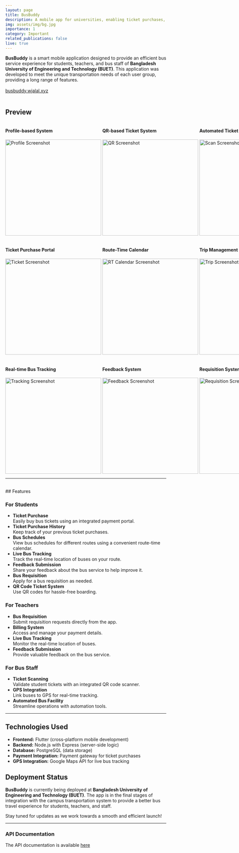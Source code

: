 ```yaml
---
layout: page
title: BusBuddy
description: A mobile app for universities, enabling ticket purchases, bus tracking, schedules, and predictive algorithms
img: assets/img/bg.jpg
importance: 1
category: Important
related_publications: false
live: true
---
```


**BusBuddy** is a smart mobile application designed to provide an efficient bus service experience for students, teachers, and bus staff of **Bangladesh University of Engineering and Technology (BUET)**. This application was developed to meet the unique transportation needs of each user group, providing a long range of features.
<br><br>
[busbuddy.wjalal.xyz](https://busbuddy.wjalal.xyz)
<br><br>
## Preview
<div style="display: flex; justify-content: space-between;">
  <div>
    <h4>Profile-based System</h4>
    <img src="../../assets/img/1.jpg" alt="Profile Screenshot" width="300">
  </div>
  &nbsp;
  <div>
  <h4>QR-based Ticket System</h4>
  <img src="../../assets/img/qr.jpg" alt="QR Screenshot" width="300">
  </div>
  &nbsp;
  <div>
  <h4>Automated Ticket Scanning</h4>
  <img src="../../assets/img/scan.jpg" alt="Scan Screenshot" width="300">
  </div>
</div>
<br>
<div style="display: flex; justify-content: space-between;">
  <div>
  <h4>Ticket Purchase Portal</h4>
  <img src="../../assets/img/ticket.jpg" alt="Ticket Screenshot" width="300">
  </div>
  &nbsp;
  <div>
  <h4>Route-Time Calendar</h4>
  <img src="../../assets/img/routetimecalendar.jpg" alt="RT Calendar Screenshot" width="300">
  </div>
  &nbsp;
  <div>
  <h4>Trip Management</h4>
  <img src="../../assets/img/starttrip.jpg" alt="Trip Screenshot" width="300">
  </div>
</div>
<br>
<div style="display: flex; justify-content: space-between;">
  <div>
  <h4>Real-time Bus Tracking</h4>
  <img src="../../assets/img/tracking.jpg" alt="Tracking Screenshot" width="300">
  </div>
  &nbsp;
  <div>
  <h4>Feedback System</h4>
  <img src="../../assets/img/feedback.jpg" alt="Feedback Screenshot" width="300">
  </div>
  &nbsp;
  <div>
  <h4>Requisition System</h4>
  <img src="../../assets/img/requisition.jpg" alt="Requisition Screenshot" width="300">
  </div>
</div>

---
<br>
## Features

### For Students
- **Ticket Purchase**  
  Easily buy bus tickets using an integrated payment portal.
- **Ticket Purchase History**  
  Keep track of your previous ticket purchases.
- **Bus Schedules**  
  View bus schedules for different routes using a convenient route-time calendar.
- **Live Bus Tracking**  
  Track the real-time location of buses on your route.
- **Feedback Submission**  
  Share your feedback about the bus service to help improve it.
- **Bus Requisition**  
  Apply for a bus requisition as needed.
- **QR Code Ticket System**  
  Use QR codes for hassle-free boarding.

### For Teachers
- **Bus Requisition**  
  Submit requisition requests directly from the app.
- **Billing System**  
  Access and manage your payment details.
- **Live Bus Tracking**  
  Monitor the real-time location of buses.
- **Feedback Submission**  
  Provide valuable feedback on the bus service.

### For Bus Staff
- **Ticket Scanning**  
  Validate student tickets with an integrated QR code scanner.
- **GPS Integration**  
  Link buses to GPS for real-time tracking.
- **Automated Bus Facility**  
  Streamline operations with automation tools.

---
## Technologies Used
- **Frontend:** Flutter (cross-platform mobile development)
- **Backend:** Node.js with Express (server-side logic)
- **Database:** PostgreSQL (data storage)
- **Payment Integration:** Payment gateway for ticket purchases
- **GPS Integration:** Google Maps API for live bus tracking


## Deployment Status

**BusBuddy** is currently being deployed at **Bangladesh University of Engineering and Technology (BUET)**. The app is in the final stages of integration with the campus transportation system to provide a better bus travel experience for students, teachers, and staff.

Stay tuned for updates as we work towards a smooth and efficient launch!

---
### API Documentation
The API documentation is available [here](https://documenter.getpostman.com/view/32134657/2s9YsJBCmJ)

